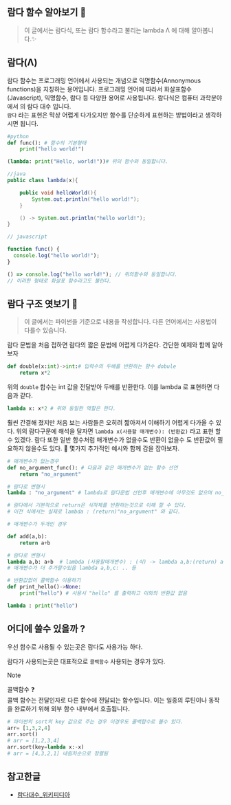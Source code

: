 ## 람다 함수 알아보기 👀

> 이 글에서는 람다식, 또는 람다 함수라고 불리는 lambda Λ 에 대해 알아봅니다.✨

## 람다(Λ)

람다 함수는 프로그래밍 언어에서 사용되는 개념으로 익명함수(Annonymous functions)을 지칭하는 용어입니다. 프로그래밍 언어에 따라서 화살표함수(Javascript), 익명함수, 람다 등 다양한 용어로 사용됩니다. 람다식은 컴퓨터 과학분야에서 의 람다 대수 입니다.  
`람다` 라는 표현은 막상 어렵게 다가오지만 함수를 단순하게 표현하는 방법이라고 생각하시면 됩니다.

```python
#python
def func(): # 함수의 기본형태
    print("hello world!")

(lambda: print("Hello, world!"))# 위의 함수와 동일합니다.
```

```java
//java
public class lambda(x){

    public void helloWorld(){
        System.out.println("hello world!");
    }

    () -> System.out.println("hello world!");
}
```

```javascript
// javascript

function func() {
  console.log("hello world!");
}

() => console.log("hello world!"); // 위의함수와 동일합니다.
// 이러한 형태로 화살표 함수라고도 불린다.
```

## 람다 구조 엿보기 🤔

> 이 글에서는 파이썬을 기준으로 내용을 작성합니다. 다른 언어에서는 사용법이 다를수 있습니다.

람다 문법을 처음 접하면 람다의 짧은 문법에 어렵게 다가온다. 간단한 예제와 함께 알아보자

```python
def double(x:int)->int:# 입력수의 두배를 반환하는 함수 dobule
    return x*2
```

위의 `double` 함수는 int 값을 전달받아 두배를 반환한다. 이를 lambda 로 표현하면 다음과 같다.

```python
lambda x: x*2 # 위와 동일한 역할은 한다.
```

훨씬 간결해 졌지만 처음 보는 사람들은 오히려 짧아져서 이해하기 어렵게 다가올 수 있다.
위의 람다구문에 해석을 달자면 `lambda x(사용할 매개변수): (반환값)` 라고 표현 할 수 있겠다. 람다 또한 일반 함수처럼 매개변수가 없을수도 반환이 없을수 도 반환값이 필요하지 않을수도 있다. 🤔 몇가지 추가적인 예시와 함께 감을 잡아보자.

```python
# 매개변수가 없는경우
def no_argument_func(): # 다음과 같은 매개변수가 없는 함수 선언
    return "no_argument"

# 람다로 변형시
lambda : "no_argument" # lambda로 람다문법 선언후 매개변수에 아무것도 없으며 no_argument 문자열만 존제

# 람다에서 기본적으로 return은 식자체를 반환하는것으로 이해 할 수 있다.
# 이전 식에서는 실제로 lambda : (return)"no_argument" 와 같다.

# 매개변수가 두개인 경우

def add(a,b):
    return a+b

# 람다로 변형시
lambda a,b: a+b  # lambda (사용할매개변수) : (식) -> lambda a,b:(return) a+b
# 매개변수가 더 추가할수있음 lambda a,b,c: .. 등

# 반환값없이 콜백함수 이용하기
def print_hello()->None:
    print("hello") # 사용시 "hello" 를 출력하고 이외의 반환값 없음

lambda : print("hello")
```

## 어디에 쓸수 있을까 ?

우선 함수로 사용될 수 있는곳은 람다도 사용가능 하다.

람다가 사용되는곳은 대표적으로 `콜백함수` 사용되는 경우가 있다.

> [!NOTE]
> 콜백함수 ❓  
> 콜백 함수는 전달인자로 다른 함수에 전달되는 함수입니다. 이는 일종의 루틴이나 동작을 완료하기 위해 외부 함수 내부에서 호출됩니다.

```python
# 파이썬의 sort의 key 값으로 주는 경우 이경우도 콜백함수로 볼수 있다.
arr= [1,3,2,4]
arr.sort()
# arr = [1,2,3,4]
arr.sort(key=lambda x:-x)
# arr = [4,3,2,1] 내림차순으로 정렬됨

```

## 참고한글

- [람다대수\_위키피디아](https://ko.wikipedia.org/wiki/%EB%9E%8C%EB%8B%A4_%EB%8C%80%EC%88%98)
